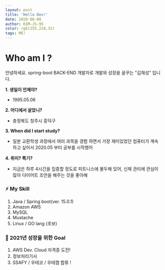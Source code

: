 ```yaml
---
layout: post
title: 'Hello Dev!'
date: 2020-06-08
author: KIM-JS-95
color: rgb(255,210,32)
tags: ME!
---
```


# Who am I ?

안녕하세요. spring-boot BACK-END 개발자로 개발와 성장을 꿈꾸는 "김재성" 입니다.

<b> 1. 생일이 언제야?</b>
   
* 1995.05.06

<b> 2. 어디에서 살았니? </b>

* 충정북도 청주시 흥덕구

<b> 3. When did I start study? </b>

* 일본 교환학생 과정에서 여러 과목을 경험 하면서 가장 재미있었던 컴퓨터가 계속 하고 싶어서 2020.05 부터 공부를 시작했어

<b> 4. 취미? 특기? </b>

* 지금은 하루 4시간을 집중할 정도로 피트니스에 몰두해 있어, 신체 관리에 관심이 많아 다이어트 조언을 해주는 것을 좋아해


### ⚡ My Skill

1. Java / Spring boot(ver. 15.0.1)
2. Amazon AWS
3. MySQL
4. Mustache
5. Linux / GO lang (초보)

### 🔭 2021년 성장을 위한 Goal

1. AWS Dev. Cloud 자격증 도전!
2. 정보처리기사
3. SSAFY / 우테코 / 우테캠 합류 !


